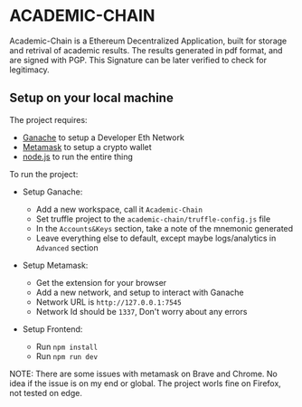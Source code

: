 # ACADEMIC-CHAIN

Academic-Chain is a Ethereum Decentralized Application, built for storage and retrival of academic results. The results generated in pdf format, and are signed with PGP. This Signature can be later verified to check for legitimacy.

## Setup on your local machine

The project requires:
* [Ganache](https://trufflesuite.com/ganache/index.html) to setup a Developer Eth Network
* [Metamask](https://metamask.io/) to setup a crypto wallet
* [node.js](https://nodejs.org) to run the entire thing

To run the project:
* Setup Ganache:
	* Add a new workspace, call it `Academic-Chain`
	* Set truffle project to the `academic-chain/truffle-config.js` file
	* In the `Accounts&Keys` section, take a note of the mnemonic generated
	* Leave everything else to default, except maybe logs/analytics in `Advanced` section

* Setup Metamask:
	* Get the extension for your browser
	* Add a new network, and setup to interact with Ganache
	* Network URL is `http://127.0.0.1:7545`
	* Network Id should be `1337`, Don't worry about any errors

* Setup Frontend:
	* Run `npm install`
	* Run `npm run dev`

NOTE: There are some issues with metamask on Brave and Chrome. No idea if the issue is on my end or global. The project worls fine on Firefox, not tested on edge.
